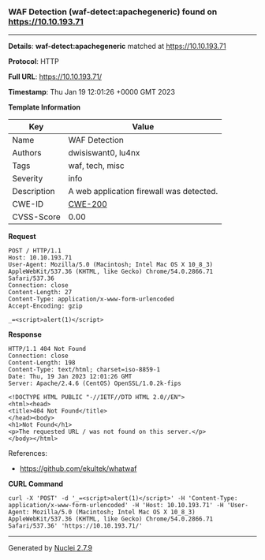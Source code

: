 ### WAF Detection (waf-detect:apachegeneric) found on https://10.10.193.71
---
**Details**: **waf-detect:apachegeneric**  matched at https://10.10.193.71

**Protocol**: HTTP

**Full URL**: https://10.10.193.71/

**Timestamp**: Thu Jan 19 12:01:26 +0000 GMT 2023

**Template Information**

| Key | Value |
|---|---|
| Name | WAF Detection |
| Authors | dwisiswant0, lu4nx |
| Tags | waf, tech, misc |
| Severity | info |
| Description | A web application firewall was detected. |
| CWE-ID | [CWE-200](https://cwe.mitre.org/data/definitions/200.html) |
| CVSS-Score | 0.00 |

**Request**
```http
POST / HTTP/1.1
Host: 10.10.193.71
User-Agent: Mozilla/5.0 (Macintosh; Intel Mac OS X 10_8_3) AppleWebKit/537.36 (KHTML, like Gecko) Chrome/54.0.2866.71 Safari/537.36
Connection: close
Content-Length: 27
Content-Type: application/x-www-form-urlencoded
Accept-Encoding: gzip

_=<script>alert(1)</script>
```

**Response**
```http
HTTP/1.1 404 Not Found
Connection: close
Content-Length: 198
Content-Type: text/html; charset=iso-8859-1
Date: Thu, 19 Jan 2023 12:01:26 GMT
Server: Apache/2.4.6 (CentOS) OpenSSL/1.0.2k-fips

<!DOCTYPE HTML PUBLIC "-//IETF//DTD HTML 2.0//EN">
<html><head>
<title>404 Not Found</title>
</head><body>
<h1>Not Found</h1>
<p>The requested URL / was not found on this server.</p>
</body></html>

```

References: 
- https://github.com/ekultek/whatwaf

**CURL Command**
```
curl -X 'POST' -d '_=<script>alert(1)</script>' -H 'Content-Type: application/x-www-form-urlencoded' -H 'Host: 10.10.193.71' -H 'User-Agent: Mozilla/5.0 (Macintosh; Intel Mac OS X 10_8_3) AppleWebKit/537.36 (KHTML, like Gecko) Chrome/54.0.2866.71 Safari/537.36' 'https://10.10.193.71/'
```
---
Generated by [Nuclei 2.7.9](https://github.com/projectdiscovery/nuclei)
